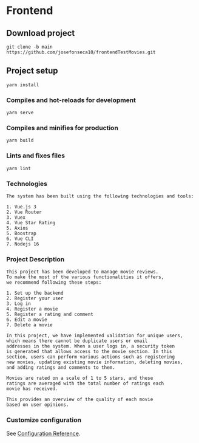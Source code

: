 # Frontend

## Download project
```
git clone -b main https://github.com/josefonseca10/frontendTestMovies.git
```

## Project setup
```
yarn install
```

### Compiles and hot-reloads for development
```
yarn serve
```

### Compiles and minifies for production
```
yarn build
```

### Lints and fixes files
```
yarn lint
```

### Technologies 
```
The system has been built using the following technologies and tools:

1. Vue.js 3
2. Vue Router
3. Vuex
4. Vue Star Rating
5. Axios
5. Boostrap
6. Vue CLI
7. Nodejs 16
```

### Project Description
```
This project has been developed to manage movie reviews. 
To make the most of the various functionalities it offers, 
we recommend following these steps:

1. Set up the backend
2. Register your user
3. Log in
4. Register a movie
5. Register a rating and comment
6. Edit a movie
7. Delete a movie

In this project, we have implemented validation for unique users, 
which means there cannot be duplicate users or email 
addresses in the system. When a user logs in, a security token 
is generated that allows access to the movie section. In this 
section, users can perform various actions such as registering 
new movies, updating existing movie information, deleting movies, 
and adding ratings and comments to them.

Movies are rated on a scale of 1 to 5 stars, and these 
ratings are averaged with the total number of ratings each 
movie has received.

This provides an overview of the quality of each movie 
based on user opinions.
```

### Customize configuration
See [Configuration Reference](https://cli.vuejs.org/config/).

